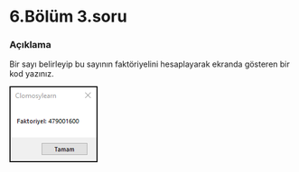 # 6.Bölüm 3.soru

### Açıklama

Bir sayı belirleyip bu sayının faktöriyelini hesaplayarak ekranda gösteren bir kod yazınız.

![Bolum 6-Soru 3](Bolum6_3.png)